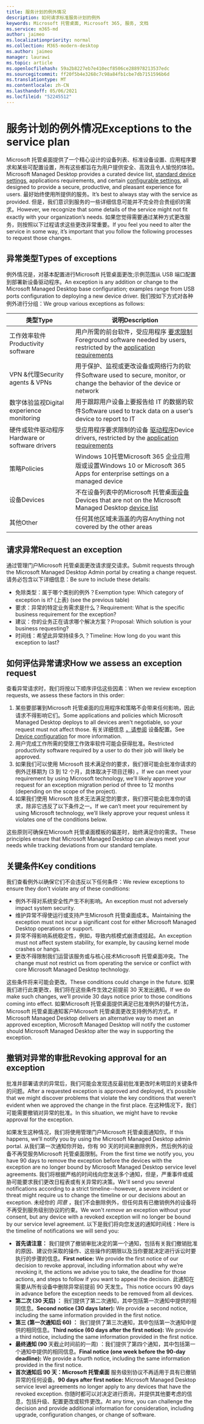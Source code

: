 ```yaml
---
title: 服务计划的例外情况
description: 如何请求标准服务计划的例外
keywords: Microsoft 托管桌面, Microsoft 365, 服务, 文档
ms.service: m365-md
author: jaimeo
ms.localizationpriority: normal
ms.collection: M365-modern-desktop
ms.author: jaimeo
manager: laurawi
ms.topic: article
ms.openlocfilehash: 59a2b8227eb7e410ecf8506ce288978213537edc
ms.sourcegitcommit: ff20f5b4e3268c7c98a84fb1cbe7db7151596b6d
ms.translationtype: MT
ms.contentlocale: zh-CN
ms.lasthandoff: 05/06/2021
ms.locfileid: "52245512"
---
```

# <a name="exceptions-to-the-service-plan"></a><span data-ttu-id="c8f17-104">服务计划的例外情况</span><span class="sxs-lookup"><span data-stu-id="c8f17-104">Exceptions to the service plan</span></span>

<span data-ttu-id="c8f17-105">Microsoft 托管桌面提供了一个精心设计的设备列表、标准设备[](device-policies.md)设置、应用程序要求和某些可配置设置[](../working-with-managed-desktop/config-setting-overview.md)，所有这些都旨在为用户提供安全、高效且令人愉悦的体验。</span><span class="sxs-lookup"><span data-stu-id="c8f17-105">Microsoft Managed Desktop provides a curated device list, [standard device settings](device-policies.md), applications requirements, and certain [configurable settings](../working-with-managed-desktop/config-setting-overview.md), all designed to provide a secure, productive, and pleasant experience for users.</span></span> <span data-ttu-id="c8f17-106">最好始终使用所提供的服务。</span><span class="sxs-lookup"><span data-stu-id="c8f17-106">It’s best to always stay with the service as provided.</span></span> <span data-ttu-id="c8f17-107">但是，我们意识到服务的一些详细信息可能并不完全符合贵组织的需求。</span><span class="sxs-lookup"><span data-stu-id="c8f17-107">However, we recognize that some details of the service might not fit exactly with your organization’s needs.</span></span> <span data-ttu-id="c8f17-108">如果您觉得需要通过某种方式更改服务，则按照以下过程请求这些更改非常重要。</span><span class="sxs-lookup"><span data-stu-id="c8f17-108">If you feel you need to alter the service in some way, it’s important that you follow the following processes to request those changes.</span></span>
 
## <a name="types-of-exceptions"></a><span data-ttu-id="c8f17-109">异常类型</span><span class="sxs-lookup"><span data-stu-id="c8f17-109">Types of exceptions</span></span>

<span data-ttu-id="c8f17-110">例外情况是，对基本配置进行Microsoft 托管桌面更改;示例范围从 USB 端口配置到部署新设备驱动程序。</span><span class="sxs-lookup"><span data-stu-id="c8f17-110">An exception is any addition or change to the Microsoft Managed Desktop base configuration; examples range from USB ports configuration to deploying a new device driver.</span></span> <span data-ttu-id="c8f17-111">我们按如下方式对各种例外进行分组：</span><span class="sxs-lookup"><span data-stu-id="c8f17-111">We group various exceptions as follows:</span></span>

|<span data-ttu-id="c8f17-112">类型</span><span class="sxs-lookup"><span data-stu-id="c8f17-112">Type</span></span>  |<span data-ttu-id="c8f17-113">说明</span><span class="sxs-lookup"><span data-stu-id="c8f17-113">Description</span></span>  |
|---------|---------|
|<span data-ttu-id="c8f17-114">工作效率软件</span><span class="sxs-lookup"><span data-stu-id="c8f17-114">Productivity software</span></span>     |  <span data-ttu-id="c8f17-115">用户所需的前台软件，受应用程序 [要求限制](mmd-app-requirements.md)</span><span class="sxs-lookup"><span data-stu-id="c8f17-115">Foreground software needed by users, restricted by the [application requirements](mmd-app-requirements.md)</span></span>       |
|<span data-ttu-id="c8f17-116">VPN &代理</span><span class="sxs-lookup"><span data-stu-id="c8f17-116">Security agents & VPNs</span></span>     |  <span data-ttu-id="c8f17-117">用于保护、监视或更改设备或网络行为的软件</span><span class="sxs-lookup"><span data-stu-id="c8f17-117">Software used to secure, monitor, or change the behavior of the device or network</span></span>       |
|<span data-ttu-id="c8f17-118">数字体验监视</span><span class="sxs-lookup"><span data-stu-id="c8f17-118">Digital experience monitoring</span></span>     |  <span data-ttu-id="c8f17-119">用于跟踪用户设备上要报告给 IT 的数据的软件</span><span class="sxs-lookup"><span data-stu-id="c8f17-119">Software used to track data on a user’s device to report to IT</span></span>       |
|<span data-ttu-id="c8f17-120">硬件或软件驱动程序</span><span class="sxs-lookup"><span data-stu-id="c8f17-120">Hardware or software drivers</span></span>     |   <span data-ttu-id="c8f17-121">受应用程序要求限制的设备 [驱动程序](mmd-app-requirements.md)</span><span class="sxs-lookup"><span data-stu-id="c8f17-121">Device drivers, restricted by the [application requirements](mmd-app-requirements.md)</span></span>      |
|<span data-ttu-id="c8f17-122">策略</span><span class="sxs-lookup"><span data-stu-id="c8f17-122">Policies</span></span>     | <span data-ttu-id="c8f17-123">Windows 10托管Microsoft 365 企业应用版或设置</span><span class="sxs-lookup"><span data-stu-id="c8f17-123">Windows 10 or Microsoft 365 Apps for enterprise settings on a managed device</span></span>        |
|<span data-ttu-id="c8f17-124">设备</span><span class="sxs-lookup"><span data-stu-id="c8f17-124">Devices</span></span>     | <span data-ttu-id="c8f17-125">不在设备列表中的Microsoft 托管桌面[设备](device-list.md)</span><span class="sxs-lookup"><span data-stu-id="c8f17-125">Devices that are not on the Microsoft Managed Desktop [device list](device-list.md)</span></span>        |
|<span data-ttu-id="c8f17-126">其他</span><span class="sxs-lookup"><span data-stu-id="c8f17-126">Other</span></span>     |  <span data-ttu-id="c8f17-127">任何其他区域未涵盖的内容</span><span class="sxs-lookup"><span data-stu-id="c8f17-127">Anything not covered by the other areas</span></span>       |
 
## <a name="request-an-exception"></a><span data-ttu-id="c8f17-128">请求异常</span><span class="sxs-lookup"><span data-stu-id="c8f17-128">Request an exception</span></span>

<span data-ttu-id="c8f17-129">通过管理门户Microsoft 托管桌面更改请求提交请求。</span><span class="sxs-lookup"><span data-stu-id="c8f17-129">Submit requests through the Microsoft Managed Desktop Admin portal by creating a change request.</span></span> <span data-ttu-id="c8f17-130">请务必包含以下详细信息：</span><span class="sxs-lookup"><span data-stu-id="c8f17-130">Be sure to include these details:</span></span>

- <span data-ttu-id="c8f17-131">免除类型：属于哪个类别的例外？</span><span class="sxs-lookup"><span data-stu-id="c8f17-131">Exemption type: Which category of exception is it?</span></span> <span data-ttu-id="c8f17-132"> (上表) </span><span class="sxs-lookup"><span data-stu-id="c8f17-132">(see the previous table)</span></span>
- <span data-ttu-id="c8f17-133">要求：异常的特定业务需求是什么？</span><span class="sxs-lookup"><span data-stu-id="c8f17-133">Requirement: What is the specific business requirement for the exception?</span></span>
- <span data-ttu-id="c8f17-134">建议：你的业务正在请求哪个解决方案？</span><span class="sxs-lookup"><span data-stu-id="c8f17-134">Proposal: Which solution is your business requesting?</span></span>
- <span data-ttu-id="c8f17-135">时间线：希望此异常持续多久？</span><span class="sxs-lookup"><span data-stu-id="c8f17-135">Timeline: How long do you want this exception to last?</span></span> 

## <a name="how-we-assess-an-exception-request"></a><span data-ttu-id="c8f17-136">如何评估异常请求</span><span class="sxs-lookup"><span data-stu-id="c8f17-136">How we assess an exception request</span></span>

<span data-ttu-id="c8f17-137">查看异常请求时，我们将按以下顺序评估这些因素：</span><span class="sxs-lookup"><span data-stu-id="c8f17-137">When we review exception requests, we assess these factors in this order:</span></span>
 
1. <span data-ttu-id="c8f17-138">某些要部署到Microsoft 托管桌面的应用程序和策略不会带来任何影响，因此请求不得影响它们。</span><span class="sxs-lookup"><span data-stu-id="c8f17-138">Some applications and policies which Microsoft Managed Desktop deploys to all devices aren't negotiable, so your request must not affect those.</span></span> <span data-ttu-id="c8f17-139">有关详细信息 [，请参阅](device-policies.md) 设备配置。</span><span class="sxs-lookup"><span data-stu-id="c8f17-139">See [Device configuration](device-policies.md) for more information.</span></span>
2. <span data-ttu-id="c8f17-140">用户完成工作所需的受限工作效率软件可能会获得批准。</span><span class="sxs-lookup"><span data-stu-id="c8f17-140">Restricted productivity software required by a user to do their job will likely be approved.</span></span> 
3. <span data-ttu-id="c8f17-141">如果我们可以使用 Microsoft 技术满足你的要求，我们很可能会批准你请求的例外迁移期为 (3 到 12 个月，具体取决于项目迁移) 。</span><span class="sxs-lookup"><span data-stu-id="c8f17-141">If we can meet your requirement by using Microsoft technology, we’ll likely approve your request for an exception migration period of three to 12 months (depending on the scope of the project).</span></span>
4. <span data-ttu-id="c8f17-142">如果我们使用 Microsoft 技术无法满足您的要求，我们很可能会批准你的请求，除非它违反了以下条件之一。</span><span class="sxs-lookup"><span data-stu-id="c8f17-142">If we can’t meet your requirement by using Microsoft technology, we’ll likely approve your request unless it violates one of the conditions below.</span></span>  

<span data-ttu-id="c8f17-143">这些原则可确保在Microsoft 托管桌面模板的偏差时，始终满足你的需求。</span><span class="sxs-lookup"><span data-stu-id="c8f17-143">These principles ensure that Microsoft Managed Desktop can always meet your needs while tracking deviations from our standard template.</span></span> 

## <a name="key-conditions"></a><span data-ttu-id="c8f17-144">关键条件</span><span class="sxs-lookup"><span data-stu-id="c8f17-144">Key conditions</span></span>

<span data-ttu-id="c8f17-145">我们查看例外以确保它们不会违反以下任何条件：</span><span class="sxs-lookup"><span data-stu-id="c8f17-145">We review exceptions to ensure they don't violate any of these conditions:</span></span>

- <span data-ttu-id="c8f17-146">例外不得对系统安全性产生不利影响。</span><span class="sxs-lookup"><span data-stu-id="c8f17-146">An exception must not adversely impact system security.</span></span> 
- <span data-ttu-id="c8f17-147">维护异常不得使运行或支持产生Microsoft 托管桌面成本。</span><span class="sxs-lookup"><span data-stu-id="c8f17-147">Maintaining the exception must not incur a significant cost for either Microsoft Managed Desktop operations or support.</span></span>
- <span data-ttu-id="c8f17-148">异常不得影响系统稳定性，例如，导致内核模式崩溃或挂起。</span><span class="sxs-lookup"><span data-stu-id="c8f17-148">An exception must not affect system stability, for example, by causing kernel mode crashes or hangs.</span></span>
- <span data-ttu-id="c8f17-149">更改不得限制我们运营该服务或与核心技术Microsoft 托管桌面冲突。</span><span class="sxs-lookup"><span data-stu-id="c8f17-149">The change must not restrict us from operating the service or conflict with core Microsoft Managed Desktop technology.</span></span>

<span data-ttu-id="c8f17-150">这些条件将来可能会更改。</span><span class="sxs-lookup"><span data-stu-id="c8f17-150">These conditions could change in the future.</span></span> <span data-ttu-id="c8f17-151">如果我们进行此类更改，我们将在这些条件生效之前提前 30 天发出通知。</span><span class="sxs-lookup"><span data-stu-id="c8f17-151">If we do make such changes, we’ll provide 30 days notice prior to those conditions coming into effect.</span></span>  <span data-ttu-id="c8f17-152">如果Microsoft 托管桌面提供满足已批准例外的替代方法，Microsoft 托管桌面通知客户Microsoft 托管桌面更改支持例外的方式。</span><span class="sxs-lookup"><span data-stu-id="c8f17-152">If Microsoft Managed Desktop delivers an alternative way to meet an approved exception, Microsoft Managed Desktop will notify the customer should Microsoft Managed Desktop alter the way in supporting the exception.</span></span> 

## <a name="revoking-approval-for-an-exception"></a><span data-ttu-id="c8f17-153">撤销对异常的审批</span><span class="sxs-lookup"><span data-stu-id="c8f17-153">Revoking approval for an exception</span></span>

<span data-ttu-id="c8f17-154">批准并部署请求的异常后，我们可能会发现违反最初批准更改时未明显的关键条件的问题。</span><span class="sxs-lookup"><span data-stu-id="c8f17-154">After a requested exception is approved and deployed, it’s possible that we might discover problems that violate the key conditions that weren’t evident when we approved the change in the first place.</span></span> <span data-ttu-id="c8f17-155">在这种情况下，我们可能需要撤销对异常的批准。</span><span class="sxs-lookup"><span data-stu-id="c8f17-155">In this situation, we might have to revoke approval for the exception.</span></span>
 
<span data-ttu-id="c8f17-156">如果发生这种情况，我们将使用管理门户Microsoft 托管桌面通知你。</span><span class="sxs-lookup"><span data-stu-id="c8f17-156">If this happens, we’ll notify you by using the Microsoft Managed Desktop admin portal.</span></span> <span data-ttu-id="c8f17-157">从我们第一次通知你开始，你有 90 天的时间来删除例外，然后例外的设备不再受服务Microsoft 托管桌面限制。</span><span class="sxs-lookup"><span data-stu-id="c8f17-157">From the first time we notify you, you have 90 days to remove the exception before the devices with the exception are no longer bound by Microsoft Managed Desktop service level agreements.</span></span> <span data-ttu-id="c8f17-158">我们将根据严格的时间线向您发送多个通知，但是，严重事件或威胁可能要求我们更改日程表或有关异常的决策。</span><span class="sxs-lookup"><span data-stu-id="c8f17-158">We'll send you several notifications according to a strict timeline--however, a severe incident or threat might require us to change the timeline or our decisions about an exception.</span></span> <span data-ttu-id="c8f17-159">未经你的 *同意* ，我们不会删除例外，但任何具有已撤销例外的设备将不再受到服务级别协议的约束。</span><span class="sxs-lookup"><span data-stu-id="c8f17-159">We won't *remove* an exception without your consent, but any device with a revoked exception will no longer be bound by our service level agreement.</span></span> <span data-ttu-id="c8f17-160">以下是我们将向您发送的通知时间线：</span><span class="sxs-lookup"><span data-stu-id="c8f17-160">Here is the timeline of notifications we will send you:</span></span>

- <span data-ttu-id="c8f17-161">**首先请注意：** 我们提供了撤销审批决定的第一个通知，包括有关我们撤销批准的原因、建议你采取的操作、这些操作的期限以及当你要就决定进行诉讼时要执行的步骤的信息。</span><span class="sxs-lookup"><span data-stu-id="c8f17-161">**First notice:** We provide the first notice of our decision to revoke approval, including information about why we’re revoking it, the actions we advise you to take, the deadline for those actions, and steps to follow if you want to appeal the decision.</span></span> <span data-ttu-id="c8f17-162">此通知在需要从所有设备中删除异常前提前 90 天发生。</span><span class="sxs-lookup"><span data-stu-id="c8f17-162">This notice occurs 90 days in advance before the exception needs to be removed from all devices.</span></span> 
- <span data-ttu-id="c8f17-163">**第二次 (30 天后) ：** 我们提供了第二次通知，其中包括第一次通知中提供的相同信息。</span><span class="sxs-lookup"><span data-stu-id="c8f17-163">**Second notice (30 days later):** We provide a second notice, including the same information provided in the first notice.</span></span> 
- <span data-ttu-id="c8f17-164">**第三 (第一次通知后 60) ：** 我们提供了第三次通知，其中包括第一次通知中提供的相同信息。</span><span class="sxs-lookup"><span data-stu-id="c8f17-164">**Third notice (60 days after the first notice):** We provide a third notice, including the same information provided in the first notice.</span></span> 
- <span data-ttu-id="c8f17-165">**最终通知 (90** 天截止时间前的一周) ：我们提供了第四个通知，其中包括第一个通知中提供的相同信息。</span><span class="sxs-lookup"><span data-stu-id="c8f17-165">**Final notice (one week before the 90-day deadline):** We provide a fourth notice, including the same information provided in the first notice.</span></span>
- <span data-ttu-id="c8f17-166">**首次通知后 90 天：Microsoft 托管桌面** 服务级别协议不再适用于具有已撤销异常的任何设备。</span><span class="sxs-lookup"><span data-stu-id="c8f17-166">**90 days after first notice:** Microsoft Managed Desktop service level agreements no longer apply to any devices that have the revoked exception.</span></span> <span data-ttu-id="c8f17-167">你随时都可以对决定进行质询，并提供其他要考虑的信息，包括升级、配置更改或软件更改。</span><span class="sxs-lookup"><span data-stu-id="c8f17-167">At any time, you can challenge the decision and provide additional information for consideration, including upgrade, configuration changes, or change of software.</span></span> 



